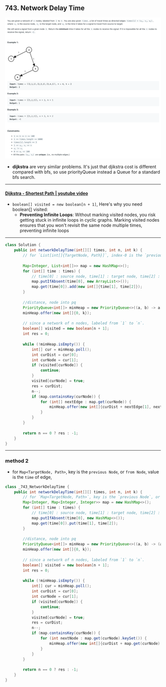 ## 743. Network Delay Time
![](img/2024-03-05-19-34-04.png)

- **dijkstra** are very similar problems. It's just that djikstra cost is different compared with bfs, so use priorityQueue instead a Queue for a standard bfs search.

---

#### [Dijkstra - Shortest Path | youtube video](https://youtu.be/EaphyqKU4PQ?t=278)

- `boolean[] visited = new boolean[n + 1]`, Here's why you need boolean[] visited:
  -  **Preventing Infinite Loops**: Without marking visited nodes, you risk getting stuck in infinite loops in cyclic graphs. Marking visited 
    nodes ensures that you won't revisit the same node multiple times, preventing infinite loops

---
```java
class Solution {
    public int networkDelayTime(int[][] times, int n, int k) {
        // for `List[int[]{TargetNode, Path}]`, index-0 is the `previous Node`, or `from Node`, index-1 is the `time` of edge,
        
        Map<Integer, List<int[]>> map = new HashMap<>();
        for (int[] time : times) {
            // time[0] : source node, time[1] : target node, time[2] : time
            map.putIfAbsent(time[0], new ArrayList<>());
            map.get(time[0]).add(new int[]{time[1], time[2]});
        }
        
        //distance, node into pq
        PriorityQueue<int[]> minHeap = new PriorityQueue<>((a, b) -> a[0] - b[0]);
        minHeap.offer(new int[]{0, k});
        
        // since a network of n nodes, labeled from `1` to `n`.
        boolean[] visited = new boolean[n + 1];
        int res = 0;
        
        while (!minHeap.isEmpty()) {
            int[] cur = minHeap.poll();
            int curDist = cur[0];
            int curNode = cur[1];
            if (visited[curNode]) {
                continue;
            }
            visited[curNode] = true;
            res = curDist;
            n--;
            if (map.containsKey(curNode)) {
                for (int[] nextEdge : map.get(curNode)) {
                    minHeap.offer(new int[]{curDist + nextEdge[1], nextEdge[0]});
                }
            }
        }
        
        return n == 0 ? res : -1;
    }
}
```


---

### method 2

- for `Map<TargetNode, Path>`, key is the `previous Node`, or `from Node`, value is the `time` of edge,

```java
class _743_NetworkDelayTime {
    public int networkDelayTime(int[][] times, int n, int k) {
        // for `Map<TargetNode, Path>`, key is the `previous Node`, or `from Node`, value is the `time` of edge,
        Map<Integer, Map<Integer, Integer>> map = new HashMap<>();
        for (int[] time : times) {
            // time[0] : source node, time[1] : target node, time[2] : time
            map.putIfAbsent(time[0], new HashMap<>());
            map.get(time[0]).put(time[1], time[2]);
        }

        //distance, node into pq
        PriorityQueue<int[]> minHeap = new PriorityQueue<>((a, b) -> (a[0] - b[0]));
        minHeap.offer(new int[]{0, k});

        // since a network of n nodes, labeled from `1` to `n`.
        boolean[] visited = new boolean[n + 1];
        int res = 0;

        while (!minHeap.isEmpty()) {
            int[] cur = minHeap.poll();
            int curDist = cur[0];
            int curNode = cur[1];
            if (visited[curNode]) {
                continue;
            }
            visited[curNode] = true;
            res = curDist;
            n--;
            if (map.containsKey(curNode)) {
                for (int nextNode : map.get(curNode).keySet()) {
                    minHeap.offer(new int[]{curDist + map.get(curNode).get(nextNode), nextNode});
                }
            }
        }

        return n == 0 ? res : -1;
    }
}
```